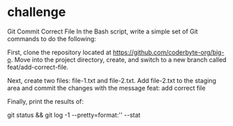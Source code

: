 # challenge

Git Commit Correct File
In the Bash script, write a simple set of Git commands to do the following:

First, clone the repository located at https://github.com/coderbyte-org/big-o. Move into the project directory, create, and switch to a new branch called feat/add-correct-file.

Next, create two files: file-1.txt and file-2.txt. Add file-2.txt to the staging area and commit the changes with the message feat: add correct file

Finally, print the results of:

git status && git log -1 --pretty=format:'' --stat

<!--
#!/bin/bash
git clone http://github.com/coderbyte-org/big-o
cd big-o
git branch feat/add-correct-file
touch file-1.txt
touch file-2.txt
git add file-2.txt
git commit -m "feat: add correct file"
git status && git log -1 --pretty=format:'' --stat
-->
